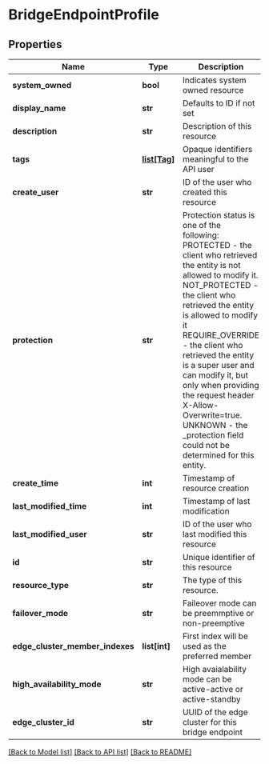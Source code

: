 # BridgeEndpointProfile

## Properties
Name | Type | Description | Notes
------------ | ------------- | ------------- | -------------
**system_owned** | **bool** | Indicates system owned resource | [optional] 
**display_name** | **str** | Defaults to ID if not set | [optional] 
**description** | **str** | Description of this resource | [optional] 
**tags** | [**list[Tag]**](Tag.md) | Opaque identifiers meaningful to the API user | [optional] 
**create_user** | **str** | ID of the user who created this resource | [optional] 
**protection** | **str** | Protection status is one of the following: PROTECTED - the client who retrieved the entity is not allowed             to modify it. NOT_PROTECTED - the client who retrieved the entity is allowed                 to modify it REQUIRE_OVERRIDE - the client who retrieved the entity is a super                    user and can modify it, but only when providing                    the request header X-Allow-Overwrite&#x3D;true. UNKNOWN - the _protection field could not be determined for this           entity.  | [optional] 
**create_time** | **int** | Timestamp of resource creation | [optional] 
**last_modified_time** | **int** | Timestamp of last modification | [optional] 
**last_modified_user** | **str** | ID of the user who last modified this resource | [optional] 
**id** | **str** | Unique identifier of this resource | [optional] 
**resource_type** | **str** | The type of this resource. | [optional] 
**failover_mode** | **str** | Faileover mode can be preemmptive or non-preemptive | [optional] [default to 'PREEMPTIVE']
**edge_cluster_member_indexes** | **list[int]** | First index will be used as the preferred member | [optional] 
**high_availability_mode** | **str** | High avaialability mode can be active-active or active-standby | [optional] [default to 'ACTIVE_STANDBY']
**edge_cluster_id** | **str** | UUID of the edge cluster for this bridge endpoint | 

[[Back to Model list]](../README.md#documentation-for-models) [[Back to API list]](../README.md#documentation-for-api-endpoints) [[Back to README]](../README.md)

